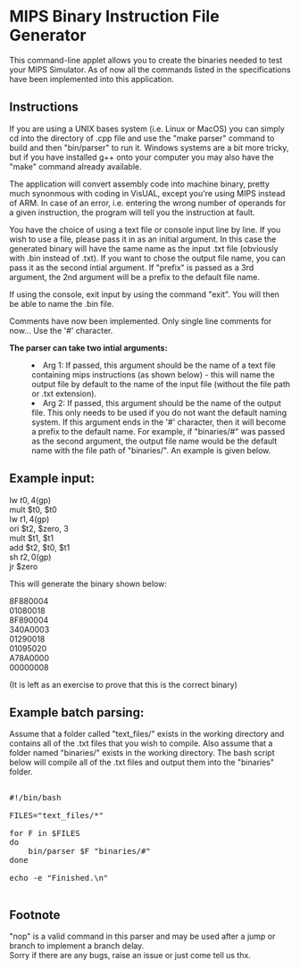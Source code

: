 MIPS Binary Instruction File Generator
===================================

This command-line applet allows you to create the binaries needed to test your MIPS Simulator. As of now all the commands listed in the specifications have been implemented into this application.

Instructions
----------------

If you are using a UNIX bases system (i.e. Linux or MacOS) you can simply cd into the directory of .cpp file and use the "make parser" command to build and then "bin/parser" to run it. Windows systems are a bit more tricky, but if you have installed g++ onto your computer you may also have the "make" command already available.  

The application will convert assembly code into machine binary, pretty much synonmous with coding in VisUAL, except you're using MIPS instead of ARM. In case of an error, i.e. entering the wrong number of operands for a given instruction, the program will tell you the instruction at fault.   

You have the choice of using a text file or console input line by line. If you wish to use a file, please pass it in as an initial argument. In this case the generated binary will have the same name as the input .txt file (obviously with .bin instead of .txt). If you want to chose the output file name, you can pass it as the second intial argument. If "prefix" is passed as a 3rd argument, the 2nd argument will be a prefix to the default file name.  

If using the console, exit input by using the command "exit". You will then be able to name the .bin file.

Comments have now been implemented. Only single line comments for now... Use the '#' character.    

<b>The parser can take two intial arguments:    </b>
<menu>
<li>Arg 1: If passed, this argument should be the name of a text file containing mips instructions (as shown below) - this will name the output file by default to the name of the input file (without the file path or .txt extension).   </li>  

<li>Arg 2: If passed, this argument should be the name of the output file. This only needs to be used if you do not want the default naming system. If this argument ends in the '#' character, then it will become a prefix to the default name. For example, if "binaries/#" was passed as the second argument, the output file name would be the default name with the file path of "binaries/". An example is given below.   </li>
</menu>

Example input:
--------------  

lw     $t0, 4($gp)        
mult   $t0, $t0  
lw     $t1, 4($gp)       
ori    $t2, $zero, 3      
mult   $t1, $t1      
add    $t2, $t0, $t1  
sh     $t2, 0($gp)  
jr     $zero  

This will generate the binary shown below:  

8F880004   
01080018   
8F890004   
340A0003   
01290018   
01095020   
A78A0000   
00000008  

(It is left as an exercise to prove that this is the correct binary) 

Example batch parsing:
------------------------  

Assume that a folder called "text_files/" exists in the working directory and contains all of the .txt files that you wish to compile. Also assume that a folder named "binaries/" exists in the working directory. The bash script below will compile all of the .txt files and output them into the "binaries" folder.

<pre>

#!/bin/bash

FILES="text_files/*"

for F in $FILES
do
    bin/parser $F "binaries/#"
done

echo -e "Finished.\n"

</pre>

Footnote
--------

"nop" is a valid command in this parser and may be used after a jump or branch to implement a branch delay.  
Sorry if there are any bugs, raise an issue or just come tell us thx.
